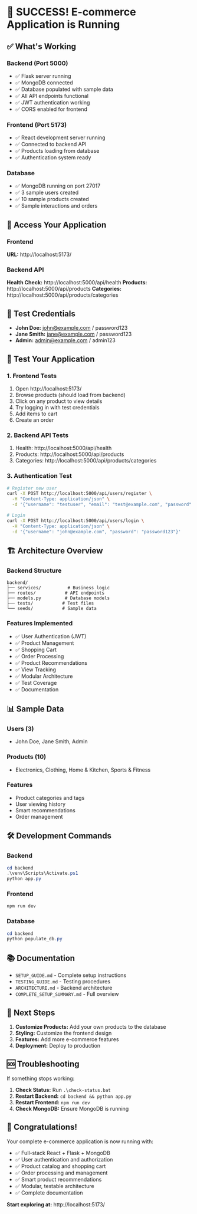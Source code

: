 # 🎉 SUCCESS! E-commerce Application is Running

## ✅ What's Working

### Backend (Port 5000)
- ✅ Flask server running
- ✅ MongoDB connected
- ✅ Database populated with sample data
- ✅ All API endpoints functional
- ✅ JWT authentication working
- ✅ CORS enabled for frontend

### Frontend (Port 5173)
- ✅ React development server running
- ✅ Connected to backend API
- ✅ Products loading from database
- ✅ Authentication system ready

### Database
- ✅ MongoDB running on port 27017
- ✅ 3 sample users created
- ✅ 10 sample products created
- ✅ Sample interactions and orders

## 🚀 Access Your Application

### Frontend
**URL:** http://localhost:5173/

### Backend API
**Health Check:** http://localhost:5000/api/health
**Products:** http://localhost:5000/api/products
**Categories:** http://localhost:5000/api/products/categories

## 🔑 Test Credentials

- **John Doe:** john@example.com / password123
- **Jane Smith:** jane@example.com / password123
- **Admin:** admin@example.com / admin123

## 🧪 Test Your Application

### 1. Frontend Tests
1. Open http://localhost:5173/
2. Browse products (should load from backend)
3. Click on any product to view details
4. Try logging in with test credentials
5. Add items to cart
6. Create an order

### 2. Backend API Tests
1. Health: http://localhost:5000/api/health
2. Products: http://localhost:5000/api/products
3. Categories: http://localhost:5000/api/products/categories

### 3. Authentication Test
```bash
# Register new user
curl -X POST http://localhost:5000/api/users/register \
  -H "Content-Type: application/json" \
  -d '{"username": "testuser", "email": "test@example.com", "password": "testpass123"}'

# Login
curl -X POST http://localhost:5000/api/users/login \
  -H "Content-Type: application/json" \
  -d '{"username": "john@example.com", "password": "password123"}'
```

## 🏗️ Architecture Overview

### Backend Structure
```
backend/
├── services/          # Business logic
├── routes/           # API endpoints
├── models.py         # Database models
├── tests/           # Test files
└── seeds/           # Sample data
```

### Features Implemented
- ✅ User Authentication (JWT)
- ✅ Product Management
- ✅ Shopping Cart
- ✅ Order Processing
- ✅ Product Recommendations
- ✅ View Tracking
- ✅ Modular Architecture
- ✅ Test Coverage
- ✅ Documentation

## 📊 Sample Data

### Users (3)
- John Doe, Jane Smith, Admin

### Products (10)
- Electronics, Clothing, Home & Kitchen, Sports & Fitness

### Features
- Product categories and tags
- User viewing history
- Smart recommendations
- Order management

## 🛠️ Development Commands

### Backend
```powershell
cd backend
.\venv\Scripts\Activate.ps1
python app.py
```

### Frontend
```powershell
npm run dev
```

### Database
```powershell
cd backend
python populate_db.py
```

## 📚 Documentation

- `SETUP_GUIDE.md` - Complete setup instructions
- `TESTING_GUIDE.md` - Testing procedures
- `ARCHITECTURE.md` - Backend architecture
- `COMPLETE_SETUP_SUMMARY.md` - Full overview

## 🎯 Next Steps

1. **Customize Products:** Add your own products to the database
2. **Styling:** Customize the frontend design
3. **Features:** Add more e-commerce features
4. **Deployment:** Deploy to production

## 🆘 Troubleshooting

If something stops working:

1. **Check Status:** Run `.\check-status.bat`
2. **Restart Backend:** `cd backend && python app.py`
3. **Restart Frontend:** `npm run dev`
4. **Check MongoDB:** Ensure MongoDB is running

## 🎉 Congratulations!

Your complete e-commerce application is now running with:

- ✅ Full-stack React + Flask + MongoDB
- ✅ User authentication and authorization
- ✅ Product catalog and shopping cart
- ✅ Order processing and management
- ✅ Smart product recommendations
- ✅ Modular, testable architecture
- ✅ Complete documentation

**Start exploring at:** http://localhost:5173/
